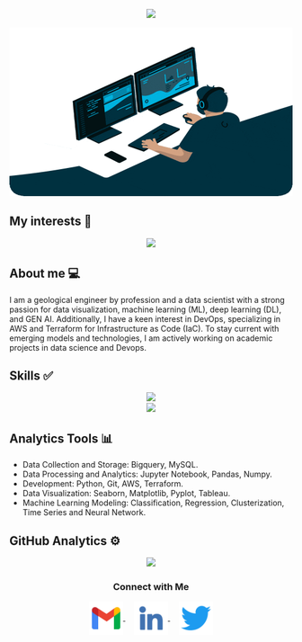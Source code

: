 <p align="center">
   <img src="https://readme-typing-svg.demolab.com?font=Roboto+Slab&color=596A50&size=35&center=true&vCenter=true&width=500&duration=1500&pause=1000&lines=Hi%2C+I'm+Cristhian+Ocampo+%F0%9F%91%8B;I'm+a+Data+Scientist" width="auto" height="45"/>
</p>

<p align="center">
  <img alt="Coding GIF" width="600" height="300" src="Assets/Data_main.gif"/>
</p>

## My interests 🔧

<p align="center">
   <img src="https://readme-typing-svg.demolab.com?font=Roboto+Slab&color=596A50&size=35&center=true&vCenter=true&width=500&duration=1500&pause=1000&lines=Artificial+Intelligence;Data+Science;Machine+Learning;DevOps" width="auto" height="35"/>
</p>

## About me 💻

I am a geological engineer by profession and a data scientist with a strong passion for data visualization, machine learning (ML), deep learning (DL), and GEN AI.
Additionally, I have a keen interest in DevOps, specializing in AWS and Terraform for Infrastructure as Code (IaC).
To stay current with emerging models and technologies, I am actively working on academic projects in data science and Devops.

## Skills ✅

<p align="center">
  <a href="https://skillicons.dev">
    <img src="https://skillicons.dev/icons?i=terraform,aws,py,sklearn,tensorflow,ai,docker,ansible"/>
    <br>
    <img src="https://skillicons.dev/icons?i=git,github,anaconda,mysql,bash,linux,vscode,wordpress"/>
  </a>
</p>

## Analytics Tools 📊

- Data Collection and Storage: Bigquery, MySQL.
- Data Processing and Analytics: Jupyter Notebook, Pandas, Numpy.
- Development: Python, Git, AWS, Terraform.
- Data Visualization: Seaborn, Matplotlib, Pyplot, Tableau.
- Machine Learning Modeling: Classification, Regression, Clusterization, Time Series and Neural Network.

## GitHub Analytics ⚙️

<p align="center">
<a href="https://github.com/CCOcampo">
  <img height="180em" src="https://github-readme-stats-eight-theta.vercel.app/api?username=CCOcampo&show_icons=true&theme=algolia&include_all_commits=true&count_private=true"/>
</a>
</p>

<h3 align="center">Connect with Me</h3>
<p align="center">
  <a href="mailto:ccocampob@unal.edu.co" target="_blank">
    <img align="center" src="Assets/gmail.png" alt="gmail" height="60" width="60" />
  </a>
  &nbsp;&nbsp;&nbsp;
  <a href="https://www.linkedin.com/in/cristhian-camilo-ocampo-bolivar/" target="_blank">
    <img align="center" src="Assets/linkedin.png" alt="linkedin" height="60" width="60" />
  </a>
  &nbsp;&nbsp;&nbsp;
  <a href="https://x.com/CristhianCOcam1" target="_blank">
    <img align="center" src="Assets/twitter.png" alt="linkedin" height="60" width="60" />
  </a>  
</p>

